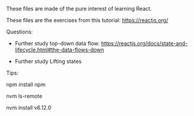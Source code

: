 These files are made of the pure interest of learning React.

These files are the exercises from this tutorial: https://reactjs.org/

Questions:

- Further study top-down data flow: https://reactjs.org/docs/state-and-lifecycle.html#the-data-flows-down

- Further study Lifting states

Tips:

npm install npm

nvm ls-remote

nvm install v6.12.0
